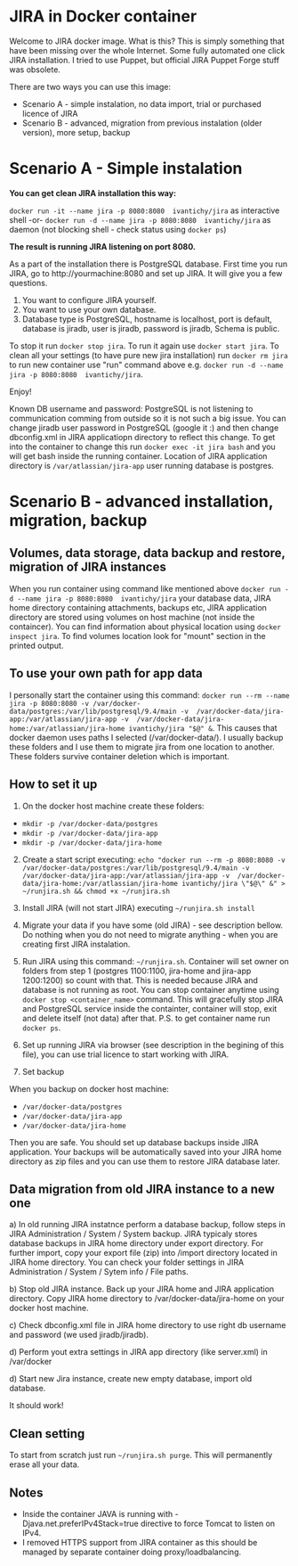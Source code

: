 # JIRA in Docker container

Welcome to JIRA docker image. What is this? This is simply something that have been missing over the whole Internet. Some fully automated one click JIRA installation. I tried to use Puppet, but official JIRA Puppet Forge stuff was obsolete.

There are two ways you can use this image:

* Scenario A - simple instalation, no data import, trial or purchased licence of JIRA
* Scenario B - advanced,  migration from previous instalation (older version), more setup, backup

# Scenario A - Simple instalation

**You can get clean JIRA installation this way:**

`docker run -it --name jira -p 8080:8080  ivantichy/jira` as interactive shell
-or-
`docker run -d --name jira -p 8080:8080  ivantichy/jira` as daemon (not blocking shell - check status using `docker ps`)

**The result is running JIRA listening on port 8080.**

As a part of the installation there is PostgreSQL database. First time you run JIRA, go to http://yourmachine:8080 and set up JIRA. It will give you a few questions.

1. You want to configure JIRA yourself.
2. You want to use your own database.
3. Database type is PostgreSQL, hostname is localhost, port is default, database is jiradb, user is jiradb, password is jiradb, Schema is public.

To stop it run `docker stop jira`. To run it again use `docker start jira`. To clean all your settings (to have pure new jira installation) run `docker rm jira` to run new container use "run" command above e.g. `docker run -d --name jira -p 8080:8080  ivantichy/jira`.

Enjoy!

Known DB username and password: PostgreSQL is not listening to communication comming from outside so it is not such a big issue. You can change jiradb user password in PostgreSQL (google it :) and then change dbconfig.xml in JIRA applicatiopn directory to reflect this change. To get into the container to change this run `docker exec -it jira bash` and you will get bash inside the running container. Location of JIRA application directory is `/var/atlassian/jira-app` user running database is postgres. 

# Scenario B - advanced installation, migration, backup

## Volumes, data storage, data backup and restore, migration of JIRA instances

When you run container using command like mentioned above `docker run -d --name jira -p 8080:8080  ivantichy/jira` your database data, JIRA home directory containing attachments, backups etc, JIRA application directory are stored using volumes on host machine (not inside the containcer). You can find information about physical location using `docker inspect jira`. To find volumes location look for "mount" section in the printed output.

## To use your own path for app data

I personally start the container using this command: `docker run --rm --name jira -p 8080:8080 -v /var/docker-data/postgres:/var/lib/postgresql/9.4/main -v  /var/docker-data/jira-app:/var/atlassian/jira-app -v  /var/docker-data/jira-home:/var/atlassian/jira-home ivantichy/jira "$@" &`. This causes that docker daemon uses paths I selected (/var/docker-data/). I usually backup these folders and I use them to migrate jira from one location to another. These folders survive container deletion which is important. 

## How to set it up

1. On the docker host machine create these folders:
 * `mkdir -p /var/docker-data/postgres`
 * `mkdir -p /var/docker-data/jira-app`
 * `mkdir -p /var/docker-data/jira-home`

2. Create a start script executing: `echo "docker run --rm -p 8080:8080 -v /var/docker-data/postgres:/var/lib/postgresql/9.4/main -v  /var/docker-data/jira-app:/var/atlassian/jira-app -v  /var/docker-data/jira-home:/var/atlassian/jira-home ivantichy/jira \"$@\" &" > ~/runjira.sh && chmod +x ~/runjira.sh`

3. Install JIRA (will not start JIRA)  executing `~/runjira.sh install`

4. Migrate your data if you have some (old JIRA) - see description bellow. Do nothing when you do not need to migrate anything - when you are creating first JIRA instalation.

5. Run JIRA using this command: `~/runjira.sh`. Container will set owner on folders from step 1 (postgres 1100:1100, jira-home and jira-app 1200:1200) so count with that. This is needed because JIRA and database is not running as root. You can stop container anytime using `docker stop <container_name>` command. This will gracefully stop JIRA and PostgreSQL service inside the containter, container will stop, exit and delete itself (not data) after that. P.S. to get container name run `docker ps`.

6. Set up running JIRA via browser (see description in the begining of this file), you can use trial licence to start working with JIRA.

7. Set backup

When you backup on docker host machine:

* `/var/docker-data/postgres`
* `/var/docker-data/jira-app`
* `/var/docker-data/jira-home`
 
Then you are safe. You should set up database backups inside JIRA application. Your backups will be automatically saved into your JIRA home directory as zip files and you can use them to restore JIRA database later.

## Data migration from old JIRA instance to a new one

a) In old running JIRA instatnce perform a database backup, follow steps in JIRA Administration / System / System backup. JIRA typicaly stores database backups in JIRA home directory under export directory. For further import, copy your export file (zip) into /import directory located in JIRA home directory. You can check your folder settings in JIRA Administration / System / Sytem info / File paths.

b) Stop old JIRA instance. Back up your JIRA home and JIRA application directory. Copy JIRA home directory to /var/docker-data/jira-home on your docker host machine.

c) Check dbconfig.xml file in JIRA home directory to use right db username and password (we used jiradb/jiradb).

d) Perform yout extra settings in JIRA app directory (like server.xml) in /var/docker 

d) Start new Jira instance, create new empty database, import old database. 

It should work!

## Clean setting

To start from scratch just run `~/runjira.sh purge`. This will permanently erase all your data.

## Notes
* Inside the container JAVA is running with -Djava.net.preferIPv4Stack=true directive to force Tomcat to listen on IPv4.
* I removed HTTPS support from JIRA container as this should be managed by separate container doing proxy/loadbalancing.
